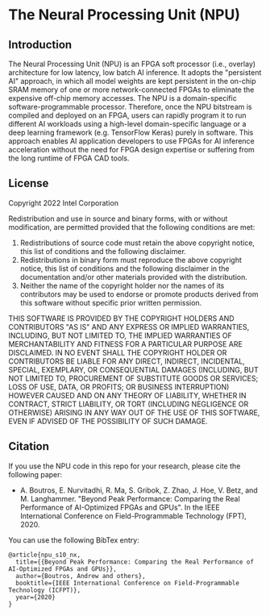 # The Neural Processing Unit (NPU)

## Introduction
The Neural Processing Unit (NPU) is an FPGA soft processor (i.e., overlay) architecture for low latency, low batch AI inference. It adopts the "persistent AI" approach, in which all model weights are kept persistent in the on-chip SRAM memory of one or more network-connected FPGAs to eliminate the expensive off-chip memory accesses. The NPU is a domain-specific software-programmable processor. Therefore, once the NPU bitstream is compiled and deployed on an FPGA, users can rapidly program it to run different AI workloads using a high-level domain-specific language or a deep learning framework (e.g. TensorFlow Keras) purely in software. This approach enables AI application developers to use FPGAs for AI inference acceleration without the need for FPGA design expertise or suffering from the long runtime of FPGA CAD tools.

## License
Copyright 2022 Intel Corporation

Redistribution and use in source and binary forms, with or without modification, are permitted provided that the following conditions are met:
1. Redistributions of source code must retain the above copyright notice, this list of conditions and the following disclaimer.
2. Redistributions in binary form must reproduce the above copyright notice, this list of conditions and the following disclaimer in the documentation and/or other materials provided with the distribution.
3. Neither the name of the copyright holder nor the names of its contributors may be used to endorse or promote products derived from this software without specific prior written permission.

THIS SOFTWARE IS PROVIDED BY THE COPYRIGHT HOLDERS AND CONTRIBUTORS "AS IS" AND ANY EXPRESS OR IMPLIED WARRANTIES, INCLUDING, BUT NOT LIMITED TO, THE IMPLIED WARRANTIES OF MERCHANTABILITY AND FITNESS FOR A PARTICULAR PURPOSE ARE DISCLAIMED. IN NO EVENT SHALL THE COPYRIGHT HOLDER OR CONTRIBUTORS BE LIABLE FOR ANY DIRECT, INDIRECT, INCIDENTAL, SPECIAL, EXEMPLARY, OR CONSEQUENTIAL DAMAGES (INCLUDING, BUT NOT LIMITED TO, PROCUREMENT OF SUBSTITUTE GOODS OR SERVICES; LOSS OF USE, DATA, OR PROFITS; OR BUSINESS INTERRUPTION) HOWEVER CAUSED AND ON ANY THEORY OF LIABILITY, WHETHER IN CONTRACT, STRICT LIABILITY, OR TORT (INCLUDING NEGLIGENCE OR OTHERWISE) ARISING IN ANY WAY OUT OF THE USE OF THIS SOFTWARE, EVEN IF ADVISED OF THE POSSIBILITY OF SUCH DAMAGE.

## Citation
If you use the NPU code in this repo for your research, please cite the following paper:
* A. Boutros, E. Nurvitadhi, R. Ma, S. Gribok, Z. Zhao, J. Hoe, V. Betz, and M. Langhammer. "Beyond Peak Performance: Comparing the Real Performance of AI-Optimized FPGAs and GPUs". In the IEEE International Conference on Field-Programmable Technology (FPT), 2020.

You can use the following BibTex entry:
```plaintext
@article{npu_s10_nx,
  title={{Beyond Peak Performance: Comparing the Real Performance of AI-Optimized FPGAs and GPUs}},
  author={Boutros, Andrew and others},
  booktitle={IEEE International Conference on Field-Programmable Technology (ICFPT)},
  year={2020}
}
```
